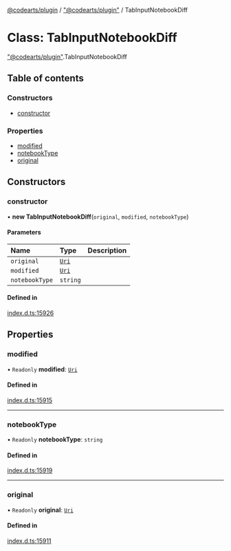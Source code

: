 [@codearts/plugin](../README.md) / ["@codearts/plugin"](../modules/_codearts_plugin_.md) / TabInputNotebookDiff

# Class: TabInputNotebookDiff

["@codearts/plugin"](../modules/_codearts_plugin_.md).TabInputNotebookDiff

## Table of contents

### Constructors

- [constructor](codearts_plugin_.TabInputNotebookDiff.md#constructor)

### Properties

- [modified](codearts_plugin_.TabInputNotebookDiff.md#modified)
- [notebookType](codearts_plugin_.TabInputNotebookDiff.md#notebooktype)
- [original](codearts_plugin_.TabInputNotebookDiff.md#original)

## Constructors

### constructor

• **new TabInputNotebookDiff**(`original`, `modified`, `notebookType`)

#### Parameters

| Name | Type | Description |
| :------ | :------ | :------ |
| `original` | [`Uri`](codearts_plugin_.Uri.md) |  |
| `modified` | [`Uri`](codearts_plugin_.Uri.md) |  |
| `notebookType` | `string` |  |

#### Defined in

[index.d.ts:15926](https://github.com/huaweicloud/cloudide-plugin-api/blob/d4de966/index.d.ts#L15926)

## Properties

### modified

• `Readonly` **modified**: [`Uri`](codearts_plugin_.Uri.md)

#### Defined in

[index.d.ts:15915](https://github.com/huaweicloud/cloudide-plugin-api/blob/d4de966/index.d.ts#L15915)

___

### notebookType

• `Readonly` **notebookType**: `string`

#### Defined in

[index.d.ts:15919](https://github.com/huaweicloud/cloudide-plugin-api/blob/d4de966/index.d.ts#L15919)

___

### original

• `Readonly` **original**: [`Uri`](codearts_plugin_.Uri.md)

#### Defined in

[index.d.ts:15911](https://github.com/huaweicloud/cloudide-plugin-api/blob/d4de966/index.d.ts#L15911)
